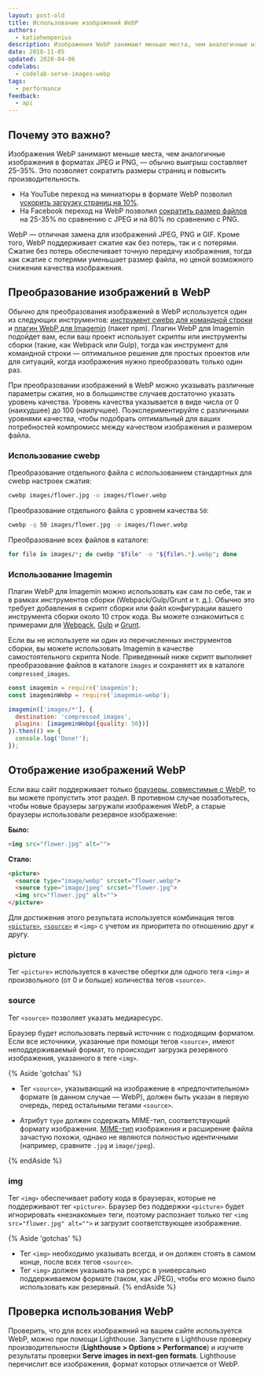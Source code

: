 ```yaml
---
layout: post-old
title: Использование изображений WebP
authors:
  - katiehempenius
description: Изображения WebP занимают меньше места, чем аналогичные изображения в форматах JPEG и PNG, — обычно выигрыш составляет 25–35%. Это позволяет сократить размеры страниц и повысить производительность.
date: 2018-11-05
updated: 2020-04-06
codelabs:
  - codelab-serve-images-webp
tags:
  - performance
feedback:
  - api
---
```


## Почему это важно?

Изображения WebP занимают меньше места, чем аналогичные изображения в форматах JPEG и PNG, — обычно выигрыш составляет 25–35%. Это позволяет сократить размеры страниц и повысить производительность.

- На YouTube переход на миниатюры в формате WebP позволил [ускорить загрузку страниц на 10%](https://www.youtube.com/watch?v=rqXMwLbYEE4).
- На Facebook переход на WebP позволил [сократить размер файлов](https://code.fb.com/android/improving-facebook-on-android/) на 25-35% по сравнению с JPEG и на 80% по сравнению с PNG.

WebP — отличная замена для изображений JPEG, PNG и GIF. Кроме того, WebP поддерживает сжатие как без потерь, так и с потерями. Сжатие без потерь обеспечивает точную передачу изображения, тогда как сжатие с потерями уменьшает размер файла, но ценой возможного снижения качества изображения.

## Преобразование изображений в WebP

Обычно для преобразования изображений в WebP используется один из следующих инструментов: [инструмент cwebp для командной строки](https://developers.google.com/speed/webp/docs/using) и [плагин WebP для Imagemin](https://github.com/imagemin/imagemin-webp) (пакет npm). Плагин WebP для Imagemin подойдет вам, если ваш проект использует скрипты или инструменты сборки (такие, как Webpack или Gulp), тогда как инструмент для командной строки — оптимальное решение для простых проектов или для ситуаций, когда изображения нужно преобразовать только один раз.

При преобразовании изображений в WebP можно указывать различные параметры сжатия, но в большинстве случаев достаточно указать уровень качества. Уровень качества указывается в виде числа от 0 (наихудшее) до 100 (наилучшее). Поэкспериментируйте с различными уровнями качества, чтобы подобрать оптимальный для ваших потребностей компромисс между качеством изображения и размером файла.

### Использование cwebp

Преобразование отдельного файла с использованием стандартных для cwebp настроек сжатия:

```bash
cwebp images/flower.jpg -o images/flower.webp
```

Преобразование отдельного файла с уровнем качества `50`:

```bash
cwebp -q 50 images/flower.jpg -o images/flower.webp
```

Преобразование всех файлов в каталоге:

```bash
for file in images/*; do cwebp "$file" -o "${file%.*}.webp"; done
```

### Использование Imagemin

Плагин WebP для Imagemin можно использовать как сам по себе, так и в рамках инструментов сборки (Webpack/Gulp/Grunt и т. д.). Обычно это требует добавления в скрипт сборки или файл конфигурации вашего инструмента сборки около 10 строк кода. Вы можете ознакомиться с примерами для [Webpack](https://glitch.com/~webp-webpack), [Gulp](https://glitch.com/~webp-gulp) и [Grunt](https://glitch.com/~webp-grunt).

Если вы не используете ни один из перечисленных инструментов сборки, вы можете использовать Imagemin в качестве самостоятельного скрипта Node. Приведенный ниже скрипт выполняет преобразование файлов в каталоге `images` и сохраняетт их в каталоге `compressed_images`.

```js
const imagemin = require('imagemin');
const imageminWebp = require('imagemin-webp');

imagemin(['images/*'], {
  destination: 'compressed_images',
  plugins: [imageminWebp({quality: 50})]
}).then(() => {
  console.log('Done!');
});
```

## Отображение изображений WebP

Если ваш сайт поддерживает только [браузеры, совместимые с WebP](https://caniuse.com/#search=webp), то вы можете пропустить этот раздел. В противном случае позаботьтесь, чтобы новые браузеры загружали изображения WebP, а старые браузеры использовали резервное изображение:

**Было:**

```html
<img src="flower.jpg" alt="">
```

**Стало:**

```html
<picture>
  <source type="image/webp" srcset="flower.webp">
  <source type="image/jpeg" srcset="flower.jpg">
  <img src="flower.jpg" alt="">
</picture>
```

Для достижения этого результата используется комбинация тегов [`<picture>`](https://developer.mozilla.org/docs/Web/HTML/Element/picture), [`<source>`](https://developer.mozilla.org/docs/Web/HTML/Element/source) и `<img>` с учетом их приоритета по отношению друг к другу.

### picture

Тег `<picture>` используется в качестве обертки для одного тега `<img>` и произвольного (от 0 и больше) количества тегов `<source>`.

### source

Тег `<source>` позволяет указать медиаресурс.

Браузер будет использовать первый источник с подходящим форматом. Если все источники, указанные при помощи тегов `<source>`, имеют неподдерживаемый формат, то происходит загрузка резервного изображения, указанного в теге `<img>`.

{% Aside 'gotchas' %}

- Тег `<source>`, указывающий на изображение в «предпочтительном» формате (в данном случае — WebP), должен быть указан в первую очередь, перед остальными тегами `<source>`.

- Атрибут `type` должен содержать MIME-тип, соответствующий формату изображения. [MIME-тип](https://developer.mozilla.org/docs/Web/HTTP/Basics_of_HTTP/MIME_types/Complete_list_of_MIME_types) изображения и расширение файла зачастую похожи, однако не являются полностью идентичными (например, сравните `.jpg` и `image/jpeg`).

{% endAside %}

### img

Тег `<img>` обеспечивает работу кода в браузерах, которые не поддерживают тег `<picture>`. Браузер без поддержки `<picture>` будет игнорировать «незнакомые» теги, поэтому распознает только тег `<img src="flower.jpg" alt="">` и загрузит соответствующее изображение.

{% Aside 'gotchas' %}

- Тег `<img>` необходимо указывать всегда, и он должен стоять в самом конце, после всех тегов `<source>`.
- Тег `<img>` должен указывать на ресурс в универсально поддерживаемом формате (таком, как JPEG), чтобы его можно было использовать как резервный. {% endAside %}

## Проверка использования WebP

Проверить, что для всех изображений на вашем сайте используется WebP, можно при помощи Lighthouse. Запустите в Lighthouse проверку производительности (**Lighthouse > Options > Performance**) и изучите результаты проверки **Serve images in next-gen formats**. Lighthouse перечислит все изображения, формат которых отличается от WebP.
